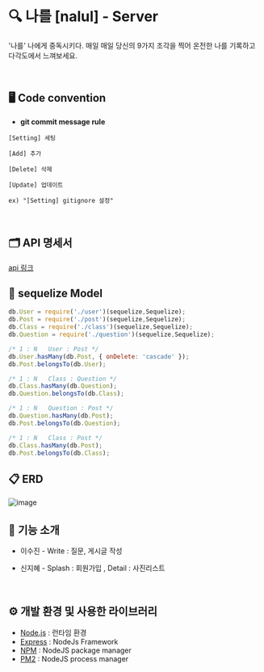
# 🔍 나를 [nalul] - Server
'나를' 나에게 중독시키다. 
 매일 매일 당신의 9가지 조각을 찍어 온전한 나를 기록하고 다각도에서 느껴보세요. 



<br/>

## 🖥 Code convention


- **git commit message rule** 
```
[Setting] 세팅

[Add] 추가

[Delete] 삭제

[Update] 업데이트

ex) "[Setting] gitignore 설정"
```

<br />

## 🗂 API 명세서

[api 링크](https://github.com/Soptkathon-27th-nalul/nalul-Server/wiki)

## 🔗 sequelize Model

```javascript
db.User = require('./user')(sequelize,Sequelize);
db.Post = require('./post')(sequelize,Sequelize);
db.Class = require('./class')(sequelize,Sequelize);
db.Question = require('./question')(sequelize,Sequelize);

/* 1 : N   User : Post */
db.User.hasMany(db.Post, { onDelete: 'cascade' });
db.Post.belongsTo(db.User);

/* 1 : N   Class : Question */
db.Class.hasMany(db.Question);
db.Question.belongsTo(db.Class);

/* 1 : N   Question : Post */
db.Question.hasMany(db.Post);
db.Post.belongsTo(db.Question);

/* 1 : N   Class : Post */
db.Class.hasMany(db.Post);
db.Post.belongsTo(db.Class);
```

## 📋 ERD

![image](https://user-images.githubusercontent.com/43840561/99886066-f604ab00-2c7c-11eb-96a4-f4e9f312a653.png)



## 📌 기능 소개

- 이수진 - Write : 질문, 게시글 작성

- 신지혜 - Splash : 회원가입 , Detail : 사진리스트

<br />



## ⚙️ 개발 환경 및 사용한 라이브러리


- [Node.js](https://nodejs.org/ko/) : 런타임 환경
- [Express](https://expressjs.com/ko/) : NodeJs Framework
- [NPM](https://www.npmjs.com/) : NodeJS package manager
- [PM2](https://pm2.io/) : NodeJS process manager


<br />

<br />

